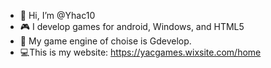 - 👋 Hi, I’m @Yhac10
- 🎮 I develop games for android, Windows, and HTML5
- 📎 My game engine of choise is Gdevelop.
- 💻This is my website: https://yacgames.wixsite.com/home


<!---
Yhac10/Yhac10 is a ✨ special ✨ repository because its `README.md` (this file) appears on your GitHub profile.
You can click the Preview link to take a look at your changes.
--->
